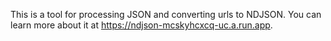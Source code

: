 This is a tool for processing JSON and converting urls to NDJSON. You can learn more about it at https://ndjson-mcskyhcxcq-uc.a.run.app. 
